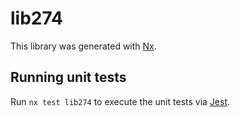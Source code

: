 # lib274

This library was generated with [Nx](https://nx.dev).


## Running unit tests

Run `nx test lib274` to execute the unit tests via [Jest](https://jestjs.io).


